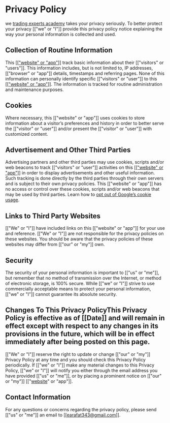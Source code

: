 # Privacy Policy

we [trading experts academy](https://www.forexexpertsacademy.com) takes your privacy seriously. To better protect your privacy [["we" or "I"]] provide this privacy policy notice explaining the way your personal information is collected and used.


## Collection of Routine Information

This [[["website" or "app"](https://www.forexexpertsacademy.com)]] track basic information about their [["visitors" or "users"]]. This information includes, but is not limited to, IP addresses, [["browser" or "app"]] details, timestamps and referring pages. None of this information can personally identify specific [["visitors" or "user"]] to this [[["website" or "app"](https://www.forexexpertsacademy.com)]]. The information is tracked for routine administration and maintenance purposes.


## Cookies

Where necessary, this [["website" or "app"]] uses cookies to store information about a visitor’s preferences and history in order to better serve the [["visitor" or "user"]] and/or present the [["visitor" or "user"]] with customized content.


## Advertisement and Other Third Parties

Advertising partners and other third parties may use cookies, scripts and/or web beacons to track [["visitors" or "user"]] activities on this [[["website" or "app"]](https://www.forexexpertsacademy.com)] in order to display advertisements and other useful information. Such tracking is done directly by the third parties through their own servers and is subject to their own privacy policies. This [["website" or "app"]] has no access or control over these cookies, scripts and/or web beacons that may be used by third parties. Learn how to [opt out of Google’s cookie usage](http://www.google.com/privacy_ads.html).


## Links to Third Party Websites

[["We" or "I"]] have included links on this [["website" or "app"]] for your use and reference. [["We" or "I"]] are not responsible for the privacy policies on these websites. You should be aware that the privacy policies of these websites may differ from [["our" or "my"]] own.


## Security

The security of your personal information is important to [["us" or "me"]], but remember that no method of transmission over the Internet, or method of electronic storage, is 100% secure. While [["we" or "I"]] strive to use commercially acceptable means to protect your personal information, [["we" or "I"]] cannot guarantee its absolute security.


## Changes To This Privacy PolicyThis Privacy Policy is effective as of [[Date]] and will remain in effect except with respect to any changes in its provisions in the future, which will be in effect immediately after being posted on this page.
[["We" or "I"]] reserve the right to update or change [["our" or "my"]] Privacy Policy at any time and you should check this Privacy Policy periodically. If [["we" or "I"]] make any material changes to this Privacy Policy, [["we" or "I"]] will notify you either through the email address you have provided [["us" or "me"]], or by placing a prominent notice on [["our" or "my"]] [["[website](https://www.forexexpertsacademy.com)" or "app"]].


## Contact Information

For any questions or concerns regarding the privacy policy, please send [["us" or "me"]] an email to [[earafat343@gmail.com]].
